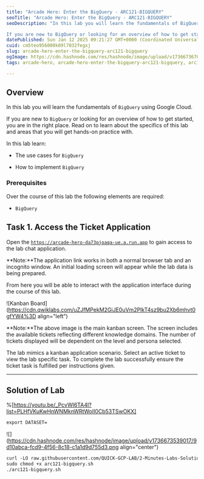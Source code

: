 ```yaml
---
title: "Arcade Hero: Enter the BigQuery - ARC121-BIGQUERY"
seoTitle: "Arcade Hero: Enter the BigQuery - ARC121-BIGQUERY"
seoDescription: "In this lab you will learn the fundamentals of BigQuery using Google Cloud.

If you are new to BigQuery or looking for an overview of how to get started, yo"
datePublished: Sun Jan 12 2025 09:21:27 GMT+0000 (Coordinated Universal Time)
cuid: cm5teo956000k09l7032fegxj
slug: arcade-hero-enter-the-bigquery-arc121-bigquery
ogImage: https://cdn.hashnode.com/res/hashnode/image/upload/v1736673670091/6c2283e9-b318-464d-a2b3-3ad4cf34af45.png
tags: arcade-hero, arcade-hero-enter-the-bigquery-arc121-bigquery, arc121-bigquery

---
```


## **Overview**

In this lab you will learn the fundamentals of `BigQuery` using Google Cloud.

If you are new to `BigQuery` or looking for an overview of how to get started, you are in the right place. Read on to learn about the specifics of this lab and areas that you will get hands-on practice with.

In this lab learn:

* The use cases for `BigQuery`
    
* How to implement `BigQuery`
    

### Prerequisites

Over the course of this lab the following elements are required:

* `BigQuery`
    

## **Task 1. Access the Ticket Application**

Open the [`https://arcade-hero-da73pjoaqa-ue.a.run.app`](https://arcade-hero-da73pjoaqa-ue.a.run.app) to gain access to the lab chat application.

**Note:**The application link works in both a normal browser tab and an incognito window. An initial loading screen will appear while the lab data is being prepared.

From here you will be able to interact with the application interface during the course of this lab.

![Kanban Board](https://cdn.qwiklabs.com/uZJfMPekM2GiJE0uVm2PlkT4sz9bu2Xb6mhvt0gfYW4%3D align="left")

**Note:**The above image is the main kanban screen. The screen includes the available tickets reflecting different knowledge domains. The number of tickets displayed will be dependent on the level and persona selected.

The lab mimics a kanban application scenario. Select an active ticket to view the lab specific task. To complete the lab successfully ensure the ticket task is fulfilled per instructions given.

---

## Solution of Lab

%[https://youtu.be/_PcvWI6TA4I?list=PLHfVKuKwHnWNMknWRtWolI0Cb53TSwOKX] 

```apache
export DATASET=
```

![](https://cdn.hashnode.com/res/hashnode/image/upload/v1736673539017/9d10abca-fcd9-4f56-8c18-c1a1d9d755d3.png align="center")

```apache
curl -LO raw.githubusercontent.com/QUICK-GCP-LAB/2-Minutes-Labs-Solutions/main/Arcade%20Hero%20Enter%20the%20BigQuery/arc121-bigquery.sh
sudo chmod +x arc121-bigquery.sh
./arc121-bigquery.sh
```